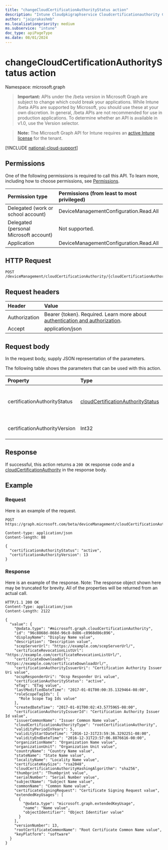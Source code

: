 ```yaml
---
title: "changeCloudCertificationAuthorityStatus action"
description: "Intune Cloudpkigraphservice Cloudcertificationauthority Changecloudcertificationauthoritystatus Api ."
author: "jaiprakashmb"
ms.localizationpriority: medium
ms.subservice: "intune"
doc_type: apiPageType
ms.date: 08/01/2024
---
```


# changeCloudCertificationAuthorityStatus action

Namespace: microsoft.graph

> **Important:** APIs under the /beta version in Microsoft Graph are subject to change which could break your applications. While Intune /beta APIs are supported by Microsoft, you should use these at your own discretion. In general, /beta APIs are not recommended for use in production applications. To determine whether an API is available in v1.0, use the Version selector.

> **Note:** The Microsoft Graph API for Intune requires an [active Intune license](https://go.microsoft.com/fwlink/?linkid=839381) for the tenant.



[!INCLUDE [national-cloud-support](../../includes/all-clouds.md)]

## Permissions
One of the following permissions is required to call this API. To learn more, including how to choose permissions, see [Permissions](/graph/permissions-reference).

|Permission type|Permissions (from least to most privileged)|
|:---|:---|
|Delegated (work or school account)|DeviceManagementConfiguration.Read.All|
|Delegated (personal Microsoft account)|Not supported.|
|Application|DeviceManagementConfiguration.Read.All|

## HTTP Request
<!-- {
  "blockType": "ignored"
}
-->
``` http
POST /deviceManagement/cloudCertificationAuthority/{cloudCertificationAuthorityId}/changeCloudCertificationAuthorityStatus
```

## Request headers
|Header|Value|
|:---|:---|
|Authorization|Bearer {token}. Required. Learn more about [authentication and authorization](/graph/auth/auth-concepts).|
|Accept|application/json|

## Request body
In the request body, supply JSON representation of the parameters.

The following table shows the parameters that can be used with this action.

|Property|Type|Description|
|:---|:---|:---|
|certificationAuthorityStatus|[cloudCertificationAuthorityStatus](../resources/intune-cloudpkigraphservice-cloudcertificationauthoritystatus.md)|The new CloudCertificationAuthorityStatus to set on the cloudCertificationAuthority entity instance.|
|certificationAuthorityVersion|Int32|The CloudCertificationAuthority entity instance version to change status.|



## Response
If successful, this action returns a `200 OK` response code and a [cloudCertificationAuthority](../resources/intune-cloudpkigraphservice-cloudcertificationauthority.md) in the response body.

## Example

### Request
Here is an example of the request.
``` http
POST https://graph.microsoft.com/beta/deviceManagement/cloudCertificationAuthority/{cloudCertificationAuthorityId}/changeCloudCertificationAuthorityStatus

Content-type: application/json
Content-length: 88

{
  "certificationAuthorityStatus": "active",
  "certificationAuthorityVersion": 13
}
```

### Response
Here is an example of the response. Note: The response object shown here may be truncated for brevity. All of the properties will be returned from an actual call.
``` http
HTTP/1.1 200 OK
Content-Type: application/json
Content-Length: 2122

{
  "value": {
    "@odata.type": "#microsoft.graph.cloudCertificationAuthority",
    "id": "96c8868d-868d-96c8-8d86-c8968d86c896",
    "displayName": "Display Name value",
    "description": "Description value",
    "scepServerUrl": "https://example.com/scepServerUrl/",
    "certificateRevocationListUrl": "https://example.com/certificateRevocationListUrl/",
    "certificateDownloadUrl": "https://example.com/certificateDownloadUrl/",
    "certificationAuthorityIssuerUri": "Certification Authority Issuer Uri value",
    "ocspResponderUri": "Ocsp Responder Uri value",
    "certificationAuthorityStatus": "active",
    "eTag": "ETag value",
    "lastModifiedDateTime": "2017-01-01T00:00:35.1329464-08:00",
    "roleScopeTagIds": [
      "Role Scope Tag Ids value"
    ],
    "createdDateTime": "2017-01-01T00:02:43.5775965-08:00",
    "certificationAuthorityIssuerId": "Certification Authority Issuer Id value",
    "issuerCommonName": "Issuer Common Name value",
    "cloudCertificationAuthorityType": "rootCertificationAuthority",
    "validityPeriodInYears": 5,
    "validityStartDateTime": "2016-12-31T23:59:36.3292251-08:00",
    "validityEndDateTime": "2016-12-31T23:57:06.8876616-08:00",
    "organizationName": "Organization Name value",
    "organizationUnit": "Organization Unit value",
    "countryName": "Country Name value",
    "stateName": "State Name value",
    "localityName": "Locality Name value",
    "certificateKeySize": "rsa2048",
    "cloudCertificationAuthorityHashingAlgorithm": "sha256",
    "thumbprint": "Thumbprint value",
    "serialNumber": "Serial Number value",
    "subjectName": "Subject Name value",
    "commonName": "Common Name value",
    "certificateSigningRequest": "Certificate Signing Request value",
    "extendedKeyUsages": [
      {
        "@odata.type": "microsoft.graph.extendedKeyUsage",
        "name": "Name value",
        "objectIdentifier": "Object Identifier value"
      }
    ],
    "versionNumber": 13,
    "rootCertificateCommonName": "Root Certificate Common Name value",
    "keyPlatform": "software"
  }
}
```